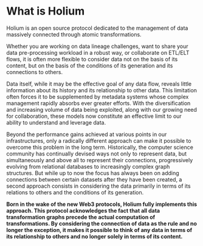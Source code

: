 # What is Holium

Holium is an open source protocol dedicated to the management of data massively connected through atomic
transformations.

Whether you are working on data lineage challenges, want to share your data pre-processing workload in a robust way, or
collaborate on ETL/ELT flows, it is often more flexible to consider data not on the basis of its content, but on the
basis of the conditions of its generation and its connections to others.

Data itself, while it may be the effective goal of any data flow, reveals little information about its history and its
relationship to other data. This limitation often forces it to be supplemented by metadata systems whose complex
management rapidly absorbs ever greater efforts. With the diversification and increasing volume of data being exploited,
along with our growing need for collaboration, these models now constitute an effective limit to our ability to
understand and leverage data.

Beyond the performance gains achieved at various points in our infrastructures, only a radically different approach can
make it possible to overcome this problem in the long term. Historically, the computer science community has continually
devised ways not only to represent data, but simultaneously and above all to represent their connections, progressively
evolving from relational databases to increasingly complex graph structures. But while up to now the focus has always
been on adding connections between certain datasets after they have been created, a second approach consists in
considering the data primarily in terms of its relations to others and the conditions of its generation.

**Born in the wake of the new Web3 protocols, Holium fully implements this approach. This protocol acknowledges the fact that all data
transformation graphs precede the actual computation of transformations. By considering the connection of data as the
rule and no longer the exception, it makes it possible to think of any data in terms of its relationship to others and
no longer solely in terms of its content.**